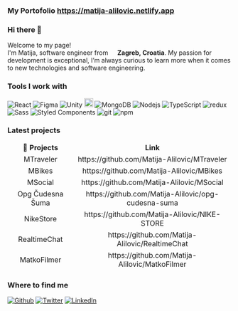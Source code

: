 ### My Portofolio https://matija-alilovic.netlify.app
### Hi there 👋

<p>Welcome to my page! </br> I'm Matija, software engineer from <img src="https://user-images.githubusercontent.com/99608089/155841298-f6f7b0d9-1f18-422b-bf08-36fe690a11e2.png" width="13"/> <b>Zagreb, Croatia</b>. My passion for development is exceptional, I’m always curious to learn more when it comes to new technologies and software engineering.
 </p>

<h3>Tools I work with</h3>
<p>
  <img alt="React" src="https://img.shields.io/badge/-React-45b8d8?style=flat-square&logo=react&logoColor=white" />
  <img alt="Figma" src="https://img.shields.io/badge/Figma-F24E1E?style=flat-square?logo=figma&logoColor=fff&style=for-the-badge"/>
  <img alt="Unity" src="https://img.shields.io/badge/-Unity-black?style=flat-square&logo=Unity&logoColor=white" />
  <img alt="Express" src="https://img.shields.io/badge/-Express-red?style=flat-square&logo=express&logoColor=white" height="20" /> 
  <img alt="MongoDB" src="https://img.shields.io/badge/-MongoDB-13aa52?style=flat-square&logo=mongodb&logoColor=white" />
  <img alt="Nodejs" src="https://img.shields.io/badge/-Nodejs-43853d?style=flat-square&logo=Node.js&logoColor=white" />
  <img alt="TypeScript" src="https://img.shields.io/badge/-TypeScript-007ACC?style=flat-square&logo=typescript&logoColor=black" />
  <img alt="redux" src="https://img.shields.io/badge/-Redux-764ABC?style=flat-square&logo=redux&logoColor=white" />
  <img alt="Sass" src="https://img.shields.io/badge/-Sass-CC6699?style=flat-square&logo=sass&logoColor=white" />
  <img alt="Styled Components" src="https://img.shields.io/badge/-Styled_Components-db7092?style=flat-square&logo=styled-components&logoColor=white" />
  <img alt="git" src="https://img.shields.io/badge/-Git-F05032?style=flat-square&logo=git&logoColor=white" />
  <img alt="npm" src="https://img.shields.io/badge/-NPM-CB3837?style=flat-square&logo=npm&logoColor=white" />
</p>
<h3>Latest projects</h3>
<table>
   <thead align="center">
    <tr border: none;>
      <td><b>🎁 Projects</b></td>
      <td><b>Link</b></td>
    </tr>
    <tr>
       <td>MTraveler</td>
       <td>https://github.com/Matija-Alilovic/MTraveler</td>
    </tr>
    <tr>
       <td>MBikes</td>
       <td>https://github.com/Matija-Alilovic/MBikes</td>
    </tr>
    <tr>
       <td>MSocial</td>
       <td>https://github.com/Matija-Alilovic/MSocial</td>
    </tr>
    <tr>
       <td>Opg Čudesna Šuma</td>
       <td>https://github.com/Matija-Alilovic/opg-cudesna-suma</td>
    </tr>
    <tr>
       <td>NikeStore</td>
       <td>https://github.com/Matija-Alilovic/NIKE-STORE</td>
    </tr>
    <tr>
      <td>RealtimeChat</td>
     <td>https://github.com/Matija-Alilovic/RealtimeChat </td>
    </tr>
    <tr>
      <td>MatkoFilmer</td>
     <td>https://github.com/Matija-Alilovic/MatkoFilmer </td>
    </tr>
  </thead>
 
</table>

<h3>Where to find me</h3>
<p><a href="https://github.com/Matematko123" target="_blank"><img alt="Github" src="https://img.shields.io/badge/GitHub-%2312100E.svg?&style=for-the-badge&logo=Github&logoColor=white" /></a> <a href="https://twitter.com" target="_blank"><img alt="Twitter" src="https://img.shields.io/badge/twitter-%231DA1F2.svg?&style=for-the-badge&logo=twitter&logoColor=white" /></a> <a href="https://www.linkedin.com/in/matija-alilovic/" target="_blank"><img alt="LinkedIn" src="https://img.shields.io/badge/linkedin-%230077B5.svg?&style=for-the-badge&logo=linkedin&logoColor=white" /></a> 
</p>
